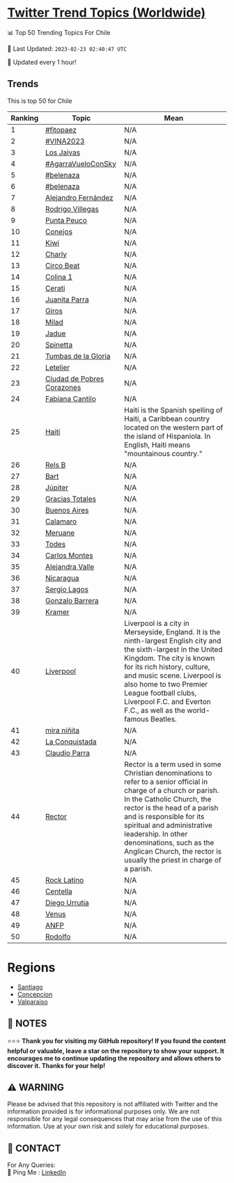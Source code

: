 [Twitter Trend Topics (Worldwide)](https://github.com/ErcinDedeoglu/Twitter-Trend-Topics)
==========


📊 Top 50 Trending Topics For Chile

📆 Last Updated: `2023-02-23 02:40:47 UTC`

🔧 Updated every 1 hour!


## Trends

This is top 50 for Chile

| Ranking | Topic | Mean |
| ------- | ------------ | ------------ |
| 1 | [#fitopaez](http://twitter.com/search?q=%23fitopaez) | N/A |
| 2 | [#VINA2023](http://twitter.com/search?q=%23VINA2023) | N/A |
| 3 | [Los Jaivas](http://twitter.com/search?q=Los+Jaivas) | N/A |
| 4 | [#AgarraVueloConSky](http://twitter.com/search?q=%23AgarraVueloConSky) | N/A |
| 5 | [#belenaza](http://twitter.com/search?q=%23belenaza) | N/A |
| 6 | [#belenaza](http://twitter.com/search?q=%23belenaza) | N/A |
| 7 | [Alejandro Fernández](http://twitter.com/search?q=Alejandro+Fern%c3%a1ndez) | N/A |
| 8 | [Rodrigo Villegas](http://twitter.com/search?q=Rodrigo+Villegas) | N/A |
| 9 | [Punta Peuco](http://twitter.com/search?q=Punta+Peuco) | N/A |
| 10 | [Conejos](http://twitter.com/search?q=Conejos) | N/A |
| 11 | [Kiwi](http://twitter.com/search?q=Kiwi) | N/A |
| 12 | [Charly](http://twitter.com/search?q=Charly) | N/A |
| 13 | [Circo Beat](http://twitter.com/search?q=Circo+Beat) | N/A |
| 14 | [Colina 1](http://twitter.com/search?q=Colina+1) | N/A |
| 15 | [Cerati](http://twitter.com/search?q=Cerati) | N/A |
| 16 | [Juanita Parra](http://twitter.com/search?q=Juanita+Parra) | N/A |
| 17 | [Giros](http://twitter.com/search?q=Giros) | N/A |
| 18 | [Milad](http://twitter.com/search?q=Milad) | N/A |
| 19 | [Jadue](http://twitter.com/search?q=Jadue) | N/A |
| 20 | [Spinetta](http://twitter.com/search?q=Spinetta) | N/A |
| 21 | [Tumbas de la Gloria](http://twitter.com/search?q=Tumbas+de+la+Gloria) | N/A |
| 22 | [Letelier](http://twitter.com/search?q=Letelier) | N/A |
| 23 | [Ciudad de Pobres Corazones](http://twitter.com/search?q=Ciudad+de+Pobres+Corazones) | N/A |
| 24 | [Fabiana Cantilo](http://twitter.com/search?q=Fabiana+Cantilo) | N/A |
| 25 | [Haití](http://twitter.com/search?q=Hait%c3%ad) | Haití is the Spanish spelling of Haiti, a Caribbean country located on the western part of the island of Hispaniola. In English, Haiti means "mountainous country." |
| 26 | [Rels B](http://twitter.com/search?q=Rels+B) | N/A |
| 27 | [Bart](http://twitter.com/search?q=Bart) | N/A |
| 28 | [Júpiter](http://twitter.com/search?q=J%c3%bapiter) | N/A |
| 29 | [Gracias Totales](http://twitter.com/search?q=Gracias+Totales) | N/A |
| 30 | [Buenos Aires](http://twitter.com/search?q=Buenos+Aires) | N/A |
| 31 | [Calamaro](http://twitter.com/search?q=Calamaro) | N/A |
| 32 | [Meruane](http://twitter.com/search?q=Meruane) | N/A |
| 33 | [Todes](http://twitter.com/search?q=Todes) | N/A |
| 34 | [Carlos Montes](http://twitter.com/search?q=Carlos+Montes) | N/A |
| 35 | [Alejandra Valle](http://twitter.com/search?q=Alejandra+Valle) | N/A |
| 36 | [Nicaragua](http://twitter.com/search?q=Nicaragua) | N/A |
| 37 | [Sergio Lagos](http://twitter.com/search?q=Sergio+Lagos) | N/A |
| 38 | [Gonzalo Barrera](http://twitter.com/search?q=Gonzalo+Barrera) | N/A |
| 39 | [Kramer](http://twitter.com/search?q=Kramer) | N/A |
| 40 | [Liverpool](http://twitter.com/search?q=Liverpool) | Liverpool is a city in Merseyside, England. It is the ninth-largest English city and the sixth-largest in the United Kingdom. The city is known for its rich history, culture, and music scene. Liverpool is also home to two Premier League football clubs, Liverpool F.C. and Everton F.C., as well as the world-famous Beatles. |
| 41 | [mira niñita](http://twitter.com/search?q=mira+ni%c3%b1ita) | N/A |
| 42 | [La Conquistada](http://twitter.com/search?q=La+Conquistada) | N/A |
| 43 | [Claudio Parra](http://twitter.com/search?q=Claudio+Parra) | N/A |
| 44 | [Rector](http://twitter.com/search?q=Rector) | Rector is a term used in some Christian denominations to refer to a senior official in charge of a church or parish. In the Catholic Church, the rector is the head of a parish and is responsible for its spiritual and administrative leadership. In other denominations, such as the Anglican Church, the rector is usually the priest in charge of a parish. |
| 45 | [Rock Latino](http://twitter.com/search?q=Rock+Latino) | N/A |
| 46 | [Centella](http://twitter.com/search?q=Centella) | N/A |
| 47 | [Diego Urrutia](http://twitter.com/search?q=Diego+Urrutia) | N/A |
| 48 | [Venus](http://twitter.com/search?q=Venus) | N/A |
| 49 | [ANFP](http://twitter.com/search?q=ANFP) | N/A |
| 50 | [Rodolfo](http://twitter.com/search?q=Rodolfo) | N/A |



# Regions

* [Santiago](</Chile/Santiago.md>)
* [Concepcion](</Chile/Concepcion.md>)
* [Valparaiso](</Chile/Valparaiso.md>)



## 📝 NOTES

⭐⭐⭐ **Thank you for visiting my GitHub repository! If you found the content helpful or valuable, leave a star on the repository to show your support. It encourages me to continue updating the repository and allows others to discover it. Thanks for your help!**


## ⚠️ WARNING

Please be advised that this repository is not affiliated with Twitter and the information provided is for informational purposes only. We are not responsible for any legal consequences that may arise from the use of this information. Use at your own risk and solely for educational purposes.


## 📨 CONTACT

 For Any Queries:  
            🏓 Ping Me : [LinkedIn](https://www.linkedin.com/in/ercindedeoglu/)
